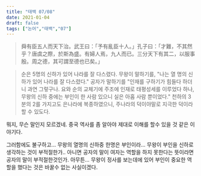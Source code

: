 ```yaml
---
title: "태백 07/08"
date: 2021-01-04
draft: false
tags: ["논어","태백","07"]
---
```


> 舜有臣五人而天下治。武王曰：「予有亂臣十人。」孔子曰：「才難，不其然乎？唐虞之際，於斯為盛。有婦人焉，九人而已。三分天下有其二，以服事殷。周之德，其可謂至德也已矣。」

> 순은 5명의 신하가 있어 나라를 잘 다스렸다. 무왕이 말하기를, "나는 열 명의 신하가 있어 나라를 잘 다스렸다." 공자가 말하기를 "인재를 구하기가 힘들다 하더니 과연 그렇구나. 요와 순의 교체기에 주조에 인재로 태평성세를 이루었다 하나, 무왕의 신하 중에는 부인이 한 사람 있으니 실은 아홉 사람 뿐이었다." 천하의 3분의 2를 가지고도 은나라에 복종하였으니, 주나라의 덕이야말로 지극한 덕이라 할 수 있도다.

뭐지, 무슨 말인지 모르겠네. 중국 역사를 좀 알아야 제대로 이해를 할수 있을 것 같은 이야기다.

그러함에도 불구하고... 무왕의 열명의 신하중 한명은 부인이라... 무왕이 부인을 신하로 생각하는 것이 부적절한가.. 아니면 공자의 말이 여자는 역할을 하지 못한다는 뜻이라면 공자의 말이 부적절한것인가. 아무튼... 무왕이 정사를 보는데에 있어 부인이 중요한 역할을 했다는 것은 바꿀수 없는 사실이겠다.
